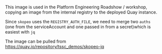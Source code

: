 This image is used in the Platform Engineering Roadshow / workshop, copying an image from the internal registry to the deployed Quay instance. 

Since `skopeo` uses the `REGISTRY_AUTH_FILE`, we need to merge two `auths` (one from the serviceAccount and one passed in from a secret)which is easiest with `jq`

The image can be pulled from https://quay.io/repository/tssc_demos/skopeo-jq 
